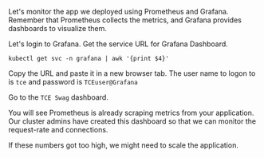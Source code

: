 Let's monitor the app we deployed using Prometheus and Grafana.
Remember that Prometheus collects the metrics, and Grafana provides dashboards to visualize them.

Let's login to Grafana.
Get the service URL for Grafana Dashboard.

```execute
kubectl get svc -n grafana | awk '{print $4}'
```
Copy the URL and paste it in a new browser tab. The user name to logon to is `tce` and password is `TCEuser@Grafana`

Go to the `TCE Swag` dashboard.

You will see Prometheus is already scraping metrics from your application.
Our cluster admins have created this dashboard so that we can monitor the request-rate and connections.

If these numbers got too high, we might need to scale the application.
